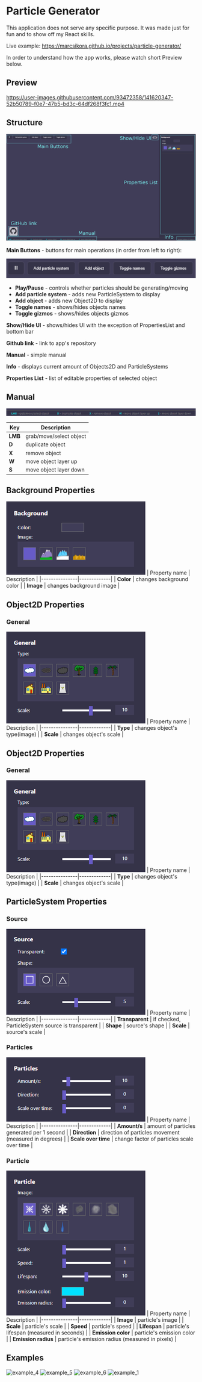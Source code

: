 # Particle Generator

This application does not serve any specific purpose. It was made just for fun and to show off my React skills. 

Live example: https://marcsikora.github.io/projects/particle-generator/

In order to understand how the app works, please watch short Preview below.

## Preview

https://user-images.githubusercontent.com/93472358/141620347-52b50789-f0e7-47b5-bd3c-64df268f3fc1.mp4

## Structure

![default described](./screenshots/default_described.png)



**Main Buttons** - buttons for main operations (in order from left to right):

![main buttons](./screenshots/main_buttons.png)
* **Play/Pause** - controls whether particles should be generating/moving
* **Add particle system** - adds new ParticleSystem to display
* **Add object** - adds new Object2D to display
* **Toggle names** - shows/hides objects names
* **Toggle gizmos** - shows/hides objects gizmos

**Show/Hide UI** - shows/hides UI with the exception of PropertiesList and bottom bar

**Github link** - link to app's repository

**Manual** - simple manual

**Info** - displays current amount of Objects2D and ParticleSystems

**Properties List** - list of editable properties of selected object

## Manual

![manual](./screenshots/manual.png)

| Key | Description |
|-----|-------------|
| **LMB** | grab/move/select object |
| **D** | duplicate object |
| **X** | remove object |
| **W** | move object layer up |
| **S** | move object layer down |

## Background Properties
![background properties](./screenshots/background.png)
| Property name | Description |
|---------------|-------------|
| **Color** | changes background color |
| **Image** | changes background image |

## Object2D Properties

### General
![object properties](./screenshots/object.png)
| Property name | Description |
|---------------|-------------|
| **Type** | changes object's type(image) |
| **Scale** | changes object's scale |

## Object2D Properties

### General
![object properties](./screenshots/object.png)
| Property name | Description |
|---------------|-------------|
| **Type** | changes object's type(image) |
| **Scale** | changes object's scale |

## ParticleSystem Properties

### Source
![object properties](./screenshots/source.png)
| Property name | Description |
|---------------|-------------|
| **Transparent** | if checked, ParticleSystem source is transparent |
| **Shape** | source's shape |
| **Scale** | source's scale |

### Particles
![object properties](./screenshots/particles.png)
| Property name | Description |
|---------------|-------------|
| **Amount/s** | amount of particles generated per 1 second |
| **Direction** | direction of particles movement (measured in degrees) |
| **Scale over time** | change factor of particles scale over time |

### Particle
![object properties](./screenshots/particle.png)
| Property name | Description |
|---------------|-------------|
| **Image** | particle's image |
| **Scale** | particle's scale |
| **Speed** | particle's speed |
| **Lifespan** | particle's lifespan (measured in seconds) |
| **Emission color** | particle's emission color |
| **Emission radius** | particle's emission radius (measured in pixels) |


## Examples

![example_4](https://user-images.githubusercontent.com/93472358/141646695-5cbc7f81-6166-4016-bf4a-731b95e51b10.png)
![example_5](https://user-images.githubusercontent.com/93472358/141646696-d60fbca5-f69d-4b3b-bfbd-45aeea81b9fa.png)
![example_6](https://user-images.githubusercontent.com/93472358/141646697-017289fc-2b99-4ebb-9e90-985dbed3cc63.png)
![example_1](https://user-images.githubusercontent.com/93472358/141646693-22996d7f-3ce8-429f-8002-aec8081d44fd.png)
